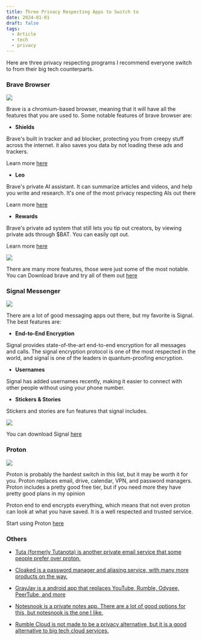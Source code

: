 ```yaml
---
title: Three Privacy Respecting Apps to Switch to
date: 2024-01-01
draft: false
tags:
  - Article
  - tech
  - privacy
---
```

Here are three privacy respecting programs I recommend everyone switch to from their big tech counterparts.

### Brave Browser

![](/images/Pasted%20image%2020250224102629.png)

Brave is a chromium-based browser, meaning that it will have all the features that you are used to. Some notable features of brave browser are:

- **Shields**

Brave's built in tracker and ad blocker, protecting you from creepy stuff across the internet. it also saves you data by not loading these ads and trackers.

Learn more [here](https://brave.com/shields/)

- **Leo**

Brave's private AI assistant. It can summarize articles and videos, and help you write and research. It's one of the most privacy respecting AIs out there

Learn more [here](https://brave.com/leo/)

- **Rewards**

Brave's private ad system that still lets you tip out creators, by viewing private ads through $BAT. You can easily opt out.

Learn more [here](https://brave.com/brave-rewards/)

![](/images/Pasted%20image%2020250224102641.png)

There are many more features, those were just some of the most notable. You can Download brave and try all of them out [here](https://brave.com/)

  

### Signal Messenger

![](/images/Pasted%20image%2020250224102649.png)

There are a lot of good messaging apps out there, but my favorite is Signal. The best features are:

- **End-to-End Encryption**

Signal provides state-of-the-art end-to-end encryption for all messages and calls. The signal encryption protocol is one of the most respected in the world, and signal is one of the leaders in quantum-proofing encryption.

- **Usernames**

Signal has added usernames recently, making it easier to connect with other people without using your phone number.

- **Stickers & Stories**

Stickers and stories are fun features that signal includes.

![](/images/Pasted%20image%2020250224102659.png)

You can download Signal [here](https://signal.org/download/)

  

### Proton

![](/images/Pasted%20image%2020250224102710.png)

Proton is probably the hardest switch in this list, but it may be worth it for you. Proton replaces email, drive, calendar, VPN, and password managers. Proton includes a pretty good free tier, but if you need more they have pretty good plans in my opinion

Proton end to end encrypts everything, which means that not even proton can look at what you have saved. It is a well respected and trusted service.

Start using Proton [here](https://proton.me/)

  

### Others

- [Tuta (formerly Tutanota) is another private email service that some people prefer over proton.](https://tuta.com/)
    
- [Cloaked is a password manager and aliasing service, with many more products on the way.](https://cloaked.app/)
    
- [GrayJay is a android app that replaces YouTube, Rumble, Odysee, PeerTube, and more](https://grayjay.app/)
    
- [Notesnook is a private notes app. There are a lot of good options for this, but notesnook is the one I like.](https://notesnook.com/)
    
- [Rumble Cloud is not made to be a privacy alternative, but it is a good alternative to big tech cloud services.](https://rumble.cloud/)